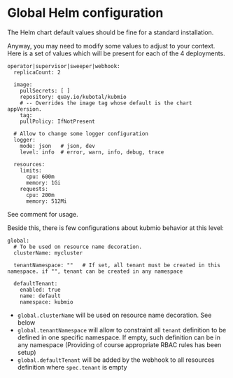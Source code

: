 
# Global Helm configuration

The Helm chart default values should be fine for a standard installation.

Anyway, you may need to modify some values to adjust to your context.
Here is a set of values which will be present for each of the 4 deployments.

```
operator|supervisor|sweeper|webhook:
  replicaCount: 2

  image:
    pullSecrets: [ ]
    repository: quay.io/kubotal/kubmio
    # -- Overrides the image tag whose default is the chart appVersion.
    tag:
    pullPolicy: IfNotPresent

  # Allow to change some logger configuration
  logger:
    mode: json   # json, dev
    level: info  # error, warn, info, debug, trace

  resources:
    limits:
      cpu: 600m
      memory: 1Gi
    requests:
      cpu: 200m
      memory: 512Mi
```

See comment for usage.

Beside this, there is few configurations about kubmio behavior at this level:

```
global:
  # To be used on resource name decoration.
  clusterName: mycluster

  tenantNamespace: ""   # If set, all tenant must be created in this namespace. if "", tenant can be created in any namespace

  defaultTenant:
    enabled: true
    name: default
    namespace: kubmio
```

- `global.clusterName` will be used on resource name decoration. See below
- `global.tenantNamespace` will allow to constraint all `tenant` definition to be defined in one specific namespace.
  If empty, such definition can be in any namespace (Providing of course appropriate RBAC rules has been setup)
- `global.defaultTenant` will be added by the webhook to all resources definition where `spec.tenant` is empty
